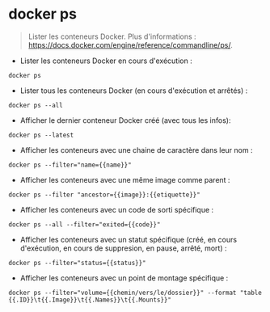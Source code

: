 # docker ps

> Lister les conteneurs Docker.
> Plus d'informations : <https://docs.docker.com/engine/reference/commandline/ps/>.

- Lister les conteneurs Docker en cours d'exécution :

`docker ps`

- Lister tous les conteneurs Docker (en cours d'exécution et arrêtés) :

`docker ps --all`

- Afficher le dernier conteneur Docker créé (avec tous les infos):

`docker ps --latest`

- Afficher les conteneurs avec une chaine de caractère dans leur nom :

`docker ps --filter="name={{name}}"`

- Afficher les conteneurs avec une même image comme parent :

`docker ps --filter "ancestor={{image}}:{{etiquette}}"`

- Afficher les conteneurs avec un code de sorti spécifique :

`docker ps --all --filter="exited={{code}}"`

- Afficher les conteneurs avec un statut spécifique (créé, en cours d'exécution, en cours de suppresion, en pause, arrêté, mort) :

`docker ps --filter="status={{status}}"`

- Afficher les conteneurs avec un point de montage spécifique :

`docker ps --filter="volume={{chemin/vers/le/dossier}}" --format "table {{.ID}}\t{{.Image}}\t{{.Names}}\t{{.Mounts}}"`
